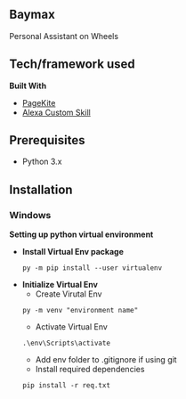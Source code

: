 ## Baymax
Personal Assistant on Wheels

## Tech/framework used
<b>Built With</b>
- [PageKite](http://pagekite.net/)
- [Alexa Custom Skill](https://developer.amazon.com/en-US/alexa)

## Prerequisites
- Python 3.x

## Installation
### Windows
<b> Setting up python virtual environment </b>
- <b> Install Virtual Env package </b>
   ```
   py -m pip install --user virtualenv
   ```
- <b> Initialize Virtual Env </b>
   - Create Virutal Env
    ```
    py -m venv "environment name"
    ```
   - Activate Virtual Env
    ```
    .\env\Scripts\activate
    ```
   -  Add env folder to .gitignore if using git
   -  Install required dependencies 
   ```
   pip install -r req.txt  
   ```
   
